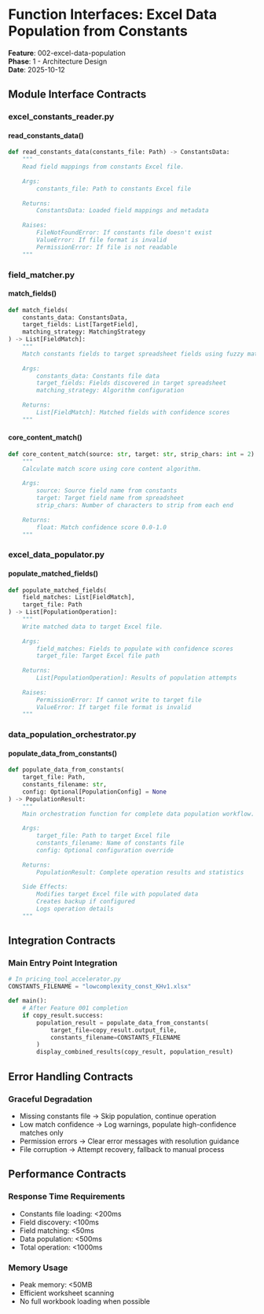 # Function Interfaces: Excel Data Population from Constants

**Feature**: 002-excel-data-population  
**Phase**: 1 - Architecture Design  
**Date**: 2025-10-12

## Module Interface Contracts

### excel_constants_reader.py

#### read_constants_data()
```python
def read_constants_data(constants_file: Path) -> ConstantsData:
    """
    Read field mappings from constants Excel file.
    
    Args:
        constants_file: Path to constants Excel file
        
    Returns:
        ConstantsData: Loaded field mappings and metadata
        
    Raises:
        FileNotFoundError: If constants file doesn't exist
        ValueError: If file format is invalid
        PermissionError: If file is not readable
    """
```

### field_matcher.py

#### match_fields()
```python
def match_fields(
    constants_data: ConstantsData, 
    target_fields: List[TargetField],
    matching_strategy: MatchingStrategy
) -> List[FieldMatch]:
    """
    Match constants fields to target spreadsheet fields using fuzzy matching.
    
    Args:
        constants_data: Constants file data
        target_fields: Fields discovered in target spreadsheet
        matching_strategy: Algorithm configuration
        
    Returns:
        List[FieldMatch]: Matched fields with confidence scores
    """
```

#### core_content_match()
```python
def core_content_match(source: str, target: str, strip_chars: int = 2) -> float:
    """
    Calculate match score using core content algorithm.
    
    Args:
        source: Source field name from constants
        target: Target field name from spreadsheet
        strip_chars: Number of characters to strip from each end
        
    Returns:
        float: Match confidence score 0.0-1.0
    """
```

### excel_data_populator.py

#### populate_matched_fields()
```python
def populate_matched_fields(
    field_matches: List[FieldMatch],
    target_file: Path
) -> List[PopulationOperation]:
    """
    Write matched data to target Excel file.
    
    Args:
        field_matches: Fields to populate with confidence scores
        target_file: Target Excel file path
        
    Returns:
        List[PopulationOperation]: Results of population attempts
        
    Raises:
        PermissionError: If cannot write to target file
        ValueError: If target file format is invalid
    """
```

### data_population_orchestrator.py

#### populate_data_from_constants()
```python
def populate_data_from_constants(
    target_file: Path, 
    constants_filename: str,
    config: Optional[PopulationConfig] = None
) -> PopulationResult:
    """
    Main orchestration function for complete data population workflow.
    
    Args:
        target_file: Path to target Excel file
        constants_filename: Name of constants file
        config: Optional configuration override
        
    Returns:
        PopulationResult: Complete operation results and statistics
        
    Side Effects:
        Modifies target Excel file with populated data
        Creates backup if configured
        Logs operation details
    """
```

## Integration Contracts

### Main Entry Point Integration
```python
# In pricing_tool_accelerator.py
CONSTANTS_FILENAME = "lowcomplexity_const_KHv1.xlsx"

def main():
    # After Feature 001 completion
    if copy_result.success:
        population_result = populate_data_from_constants(
            target_file=copy_result.output_file,
            constants_filename=CONSTANTS_FILENAME
        )
        display_combined_results(copy_result, population_result)
```

## Error Handling Contracts

### Graceful Degradation
- Missing constants file → Skip population, continue operation
- Low match confidence → Log warnings, populate high-confidence matches only
- Permission errors → Clear error messages with resolution guidance
- File corruption → Attempt recovery, fallback to manual process

## Performance Contracts

### Response Time Requirements
- Constants file loading: <200ms
- Field discovery: <100ms  
- Field matching: <50ms
- Data population: <500ms
- Total operation: <1000ms

### Memory Usage
- Peak memory: <50MB
- Efficient worksheet scanning
- No full workbook loading when possible